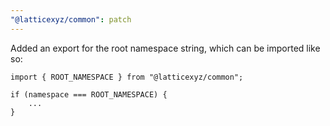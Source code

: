 ```yaml
---
"@latticexyz/common": patch
---
```


Added an export for the root namespace string, which can be imported like so:

```
import { ROOT_NAMESPACE } from "@latticexyz/common";

if (namespace === ROOT_NAMESPACE) {
    ...
}
```
